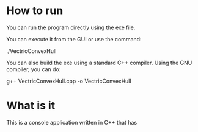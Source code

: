# How to run

You can run the program directly using the exe file. 

You can execute it from the GUI or use the command:

./VectricConvexHull

You can also build the exe using a standard C++ compiler. Using the GNU compiler, you can do:

g++ VectricConvexHull.cpp -o VectricConvexHull

# What is it 

This is a console application written in C++ that has 